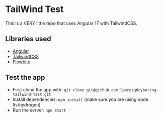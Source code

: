 # TailWind Test
This is a VERY little repo that uses Angular 17 with TailwindCSS.

## Libraries used
* [Angular](https://angular.dev/)
* [TailwindCSS](https://tailwindcss.com/)
* [Flowbite](https://flowbite.com/)

## Test the app
* First clone the app with: `git clone git@github.com:lperezq6cyber/ng-tailwind-test.git`
* Install dependencies: `npm install` (make sure you are using node lts/hydrogen)
* Run the server: `npm start`
